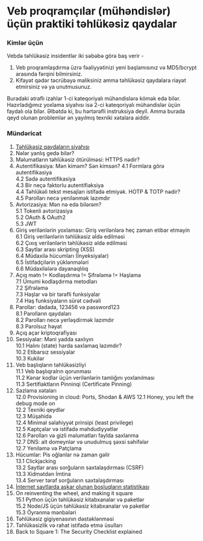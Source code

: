 # Veb proqramçılar (mühəndislər) üçün praktiki təhlükəsiz qaydalar

### Kimlər üçün

Vebdə təhlükəsiz insidentlər iki səbəbə görə baş verir - 

1. Veb proqramlaşdırma üzrə fəaliyyətinizi yeni başlamısınız və  MD5/bcrypt arasında fərqini bilmirsiniz.
2. Kifayət qədər təcrübəyə maliksiniz amma təhlükəsiz qaydalara riayət etmirsiniz və ya unutmusunuz.

Buradaki ətraflı izahlar 1-ci kateqoriyalı mühəndislərə kömək edə bilər. Hazırladığımız yoxlama siyahısı isə 2-ci kateqoriyalı mühəndislər üçün faydalı ola bilər. Əlbətdə ki, bu hərtərəfli instruksiya deyil. Amma burada qeyd olunan problemlər ən yayılmış texniki xətalara aiddir.


### Mündəricat

1. [Təhlükəsiz qaydaların siyahısı](security-checklist.md)
2. Nələr yanlış gedə bilər?
3. Məlumatların təhlükəsiz ötürülməsi: HTTPS nədir?
4. Autentifikasiya: Mən kiməm? Sən kimsən?
4.1 Formlara görə autentifikasiya  
4.2 Sadə autentifikasiya  
4.3 Bir neçə faktorlu autentifiaksiya  
4.4 Təhlükəli tekst mesajları istifadə etmiyək. HOTP & TOTP nədir?   
4.5 Parolları necə yenilənmək lazımdır
5. Avtorizasiya: Mən nə edə bilərəm?  
5.1 Tokenli avtorizasiya  
5.2 OAuth & OAuth2  
5.3 JWT
6. Giriş verilənlərin yoxlaması: Giriş verilənlərə heç zaman etibar etməyin  
6.1 Giriş verilənlərin təhlükəsiz əldə edilməsi  
6.2 Çıxış verilənlərin təhlükəsiz əldə edilməsi  
6.3 Saytlar arası skripting (XSS)  
6.4 Müdaxilə hücumları (İnyeksiyalar)  
6.5 İstifadçilərin yüklənmələri  
6.6 Müdaxilələrə dayanaqlılıq
7. Açıq mətn != Kodlaşdırma != Şifrələmə != Haşlama  
7.1 Ümumi kodlaşdırma metodları  
7.2 Şifrələmə  
7.3 Haşlar və bir tərəfli funksiyalar  
7.4 Haş funksiyaların sürət cədvəli
8. Parollar: dadada, 123456 və password123  
8.1 Parolların qaydaları  
8.2 Parolları necə yerləşdirmək lazımdır  
8.3 Parolsuz həyat
9. Açıq açar kriptoqrafiyası
10. Sessiyalar: Məni yadda saxlıyın  
10.1 Halını (state) harda saxlamaq lazımdır?  
10.2 Etibarsız sessiyalar  
10.3 Kukilər
11. Veb başlıqların təhlükəsizliyi  
11.1 Veb başlıqralrın qorunması  
11.2 Kənar kodlar üçün verilənlərin tamlığını yoxlanılması  
11.3 Sertifiaktların Pinninqi (Certificate Pinning)
12. Sazlama xətaları    
12.0 Provisioning in cloud: Ports, Shodan & AWS
12.1 Honey, you left the debug mode on  
12.2 Texniki qeydlər  
12.3 Müşahidə  
12.4 Minimal səlahiyyət prinsipi (least privilege)  
12.5 Kaptçalar və istifadə məhdudiyyətlər  
12.6 Parolları və gizli məlumatları faylda saxlanma  
12.7 DNS: alt domeynlər və unudulmuş şəxsi səhifələr  
12.7 Yeniləmə və Patçlama  
13. Hücumlar: Pis oğlanlar nə zaman gəlir  
13.1 Clickjacking  
13.2 Saytlar arası sorğuların saxtalaşdırması (CSRF)  
13.3 Xidmətdən İmtina  
13.4 Server tərəf sorğuların saxtalaşdırması
14. [İnternet saytlarda aşkar olunan boşluqların statistikası](vulnerabilities-stats.md)   
15. On reinventing the wheel, and making it square  
15.1 Python üçün təhlükəsiz kitabxanalar və paketlər  
15.2 Node/JS üçün təhlükəsiz kitabxanalar və paketlər  
15.3 Öyrənmə mənbələri
16. Təhlükəsiz gigiyenasının dəstəklənməsi
17. Təhlükəsizlik və rahat istifadə etmə üsulları
18. Back to Square 1: The Security Checklist explained

